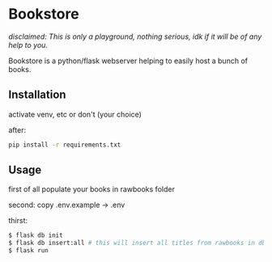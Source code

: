 # Bookstore
*disclaimed: This is only a playground, nothing serious, idk if it will be of any help to you.*


Bookstore is a python/flask webserver helping to easily host a bunch of books.

## Installation

activate venv, etc or don't (your choice)

after:

```bash
pip install -r requirements.txt
```

## Usage
first of all populate your books in rawbooks folder

second: copy .env.example -> .env

thirst:
```bash
$ flask db init
$ flask db insert:all # this will insert all titles from rawbooks in db
$ flask run
```

